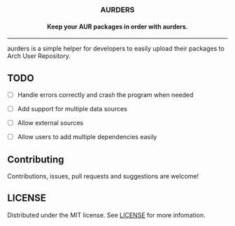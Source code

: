 <div align="center">
  <h3 align="center">AURDERS</h3>

  <h4 align="center">
        Keep your AUR packages in order with aurders.
  </h4>
</div>

___

aurders is a simple helper for developers to easily upload their packages to
Arch User Repository.

## TODO
- [ ] Handle errors correctly and crash the program when needed
- [ ] Add support for multiple data sources
- [ ] Allow external sources
- [ ] Allow users to add multiple dependencies easily


## Contributing
Contributions, issues, pull requests and suggestions are welcome!

## LICENSE
Distributed under the MIT license. See [LICENSE](./LICENSE) for more infomation.
